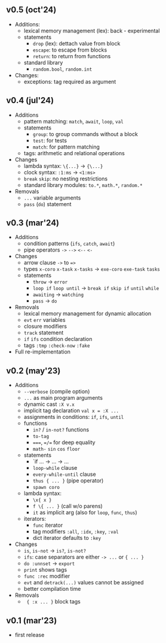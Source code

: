 v0.5 (oct'24)
-------------

- Additions:
    - lexical memory management (lex): back - experimental
    - statements
        - `drop` (lex): dettach value from block
        - `escape`: to escape from blocks
        - `return`: to return from functions
    - standard library
        - `random.bool`, `random.int`
- Changes:
    - exceptions: tag required as argument

v0.4 (jul'24)
-------------

- Additions
    - pattern matching: `match`, `await`, `loop`, `val`
    - statements
        - `group`: to group commands without a block
        - `test`: for tests
        - `match`: for pattern matching
    - tags: arithmetic and relational operations
- Changes
    - lambda syntax: `\{...}` -> `{\...}`
    - clock syntax: `:1:ms` -> `<1:ms>`
    - `break` `skip`: no nesting restrictions
    - standard library modules: `to.*`, `math.*`, `random.*`
- Removals
    - `...` variable arguments
    - `pass` (`do`) statement

v0.3 (mar'24)
-------------

- Additions
    - condition patterns (`ifs`, `catch`, `await`)
    - pipe operators `->` `-->` `<--` `<-`
- Changes
    - arrow clause `->` to `=>`
    - types `x-coro` `x-task` `x-tasks` -> `exe-coro` `exe-task` `tasks`
    - statements
        - `throw` -> `error`
        - `loop if` `loop until` -> `break if` `skip if` `until` `while`
        - `awaiting` -> `watching`
        - `pass` -> `do`
- Removals
    - lexical memory management for dynamic allocation
    - `evt` `err` variables
    - closure modifiers
    - `track` statement
    - `if` `ifs` condition declaration
    - tags `:tmp` `:check-now` `:fake`
- Full re-implementation

v0.2 (may'23)
-------------

- Additions
    - `--verbose` (compile option)
    - `...` as main program arguments
    - dynamic cast `:X v.x`
    - implicit tag declaration `val x = :X ...`
    - assignments in conditions: `if`, `ifs`, `until`
    - functions
        - `in?` / `in-not?` functions
        - `to-tag`
        - `===`, `=/=` for deep equality
        - `math-` `sin` `cos` `floor`
    - statements
        - `if ... -> ... -> ...
        - `loop-while` clause
        - `every-while-until` clause
        - `thus { ... }` (pipe operator)
        - `spawn coro`
    - lambda syntax:
        - `\x{ x }`
        - `f \{ ... }` (call w/o parens)
        - `it` as implicit arg (also for `loop`, `func`, `thus`)
    - iterators:
        - `func` iterator
        - tag modifiers `:all`, `:idx`, `:key`, `:val`
        - dict iterator defaults to `:key`
- Changes
    - `is`, `is-not` -> `is?`, `is-not?`
    - `ifs`: case separators are either `-> ...` or `{ ... }`
    - `do :unnset` -> `export`
    - `print` shows tags
    - `func :rec` modifier
    - `evt` and `detrack(...)` values cannot be assigned
    - better compilation time
- Removals
    - ` { :x ... }` block tags

v0.1 (mar'23)
-------------

- first release
